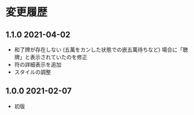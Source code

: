 # 変更履歴

## 1.1.0 2021-04-02

- 和了牌が存在しない (五萬をカンした状態での嵌五萬待ちなど) 場合に「聴牌」と表示されていたのを修正
- 符の詳細表示を追加
- スタイルの調整

## 1.0.0 2021-02-07

- 初版
